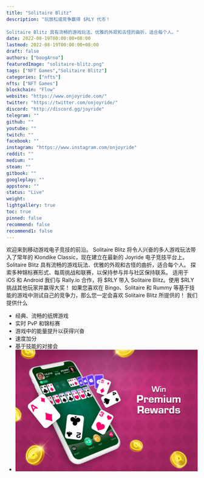```yaml
---
title: "Solitaire Blitz"
description: "玩放松或竞争赢得 $RLY 代币！

Solitaire Blitz 具有流畅的游戏玩法、优雅的外观和古怪的曲折，适合每个人。"
date: 2022-08-19T00:00:00+08:00
lastmod: 2022-08-19T00:00:00+08:00
draft: false
authors: ["boogArno"]
featuredImage: "solitaire-blitz.png"
tags: ["NFT Games","Solitaire Blitz"]
categories: ["nfts"]
nfts: ["NFT Games"]
blockchain: "Flow"
website: "https://www.onjoyride.com/"
twitter: "https://twitter.com/onjoyride/"
discord: "http://discord.gg/joyride"
telegram: ""
github: ""
youtube: ""
twitch: ""
facebook: ""
instagram: "https://www.instagram.com/onjoyride"
reddit: ""
medium: ""
steam: ""
gitbook: ""
googleplay: ""
appstore: ""
status: "Live"
weight: 
lightgallery: true
toc: true
pinned: false
recommend: false
recommend1: false
---
```


欢迎来到移动游戏电子竞技的前沿。
Solitaire Blitz 将令人兴奋的多人游戏玩法带入了常年的 Klondike Classic，现在建立在最新的 Joyride 电子竞技平台上。
Solitaire Blitz 具有流畅的游戏玩法、优雅的外观和古怪的曲折，适合每个人。
探索多种锦标赛形式、每周挑战和联赛，以保持参与并与社区保持联系。
适用于 iOS 和 Android
我们与 Rally.io 合作，将 $RLY 带入 Solitaire Blitz。使用 $RLY 挑战其他玩家并赢得大奖！
如果您喜欢在 Bingo、Solitaire 和 Rummy 等基于技能的游戏中测试自己的竞争力，那么您一定会喜欢 Solitaire Blitz 所提供的！
我们提供什么
- 经典、流畅的纸牌游戏
- 实时 PvP 和锦标赛
- 游戏中的能量提升以获得兴奋
- 速度加分
- 基于技能的对接会
- ![solitaireblitz-dapp-games-flow-image1_39ffcc81fcba20e8777b0741c57d96a1](solitaireblitz-dapp-games-flow-image1_39ffcc81fcba20e8777b0741c57d96a1.png)